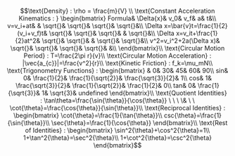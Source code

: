 $$\text{Density} : \rho = \frac{m}{V} \\
\text{Constant Acceleration Kinematics : }
\begin{bmatrix}
 Formula&  \Delta{x}&  v_0&  v_f&  a&  t&\\
 v=v_i+at&  &  \sqrt{}&  \sqrt{}&  \sqrt{}&  \sqrt{}&\\
 \Delta x=\bar{v}t=\frac{1}{2}(v_i+v_f)t&  \sqrt{}&  \sqrt{}&  \sqrt{}&  &  \sqrt{}&\\
 \Delta x=v_it+\frac{1}{2}at^2&  \sqrt{}&  \sqrt{}&  &  \sqrt{}& \sqrt{}&\\
 v^2=v_i^2+2a(\Delta x)&  \sqrt{}&  \sqrt{}&  \sqrt{}&  \sqrt{}& &\\
\end{bmatrix}\\
\text{Circular Motion Period} : T=\frac{2\pi r}{v}\\
\text{Circular Motion Acceleration} : |\vec{a_{c}}|=\frac{v^2}{r}\\
\text{Kinetic Friction} : f_k=\mu_mN\\
\text{Trigonometry Functions} : 
\begin{bmatrix}
 &  0&  30&  45&  60&  90\\
 sin&  0&  \frac{1}{2}&  \frac{1}{\sqrt{2}}&  \frac{\sqrt{3}}{2}&  1\\
 cos&  1&  \frac{\sqrt{3}}{2}&  \frac{1}{\sqrt{2}}&  \frac{1}{2}&  0\\
 tan&  0&  \frac{1}{\sqrt{3}}&  1&  \sqrt{3}& undefined
\end{bmatrix}\\
\text{Quotient Identities} :
\tan\theta=\frac{\sin{\theta}}{\cos{\theta}} \ \ \ \& \ \ \cot{\theta}=\frac{\cos{\theta}}{\sin{\theta}}\\
\text{Reciprocal Identities} : 
\begin{bmatrix}
 \cot{\theta}=\frac{1}{\tan{\theta}}\\  csc{\theta}=\frac{1}{\sin{\theta}}\\  \sec{\theta}=\frac{1}{\cos{\theta}}
\end{bmatrix}\\
\text{Rest of Identities} : 
\begin{bmatrix}
 \sin^2{\theta}+\cos^2{\theta}=1\\  1+\tan^2{\theta}=\sec^2{\theta}\\  1+\cot^2{\theta}=\csc^2{\theta}
\end{bmatrix}$$
